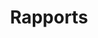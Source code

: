 ---
title: "Rapports"
draft: false
bgi_title: "images/general/odin-moi.jpeg"
menu:
  main:
    name: "Rapports"
    identifier: "rapport"
    weight: 99
---